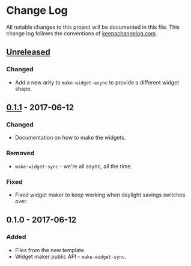 # Change Log
All notable changes to this project will be documented in this file. This change log follows the conventions of [keepachangelog.com](http://keepachangelog.com/).

## [Unreleased]
### Changed
- Add a new arity to `make-widget-async` to provide a different widget shape.

## [0.1.1] - 2017-06-12
### Changed
- Documentation on how to make the widgets.

### Removed
- `make-widget-sync` - we're all async, all the time.

### Fixed
- Fixed widget maker to keep working when daylight savings switches over.

## 0.1.0 - 2017-06-12
### Added
- Files from the new template.
- Widget maker public API - `make-widget-sync`.

[Unreleased]: https://github.com/your-name/groceryapi/compare/0.1.1...HEAD
[0.1.1]: https://github.com/your-name/groceryapi/compare/0.1.0...0.1.1
